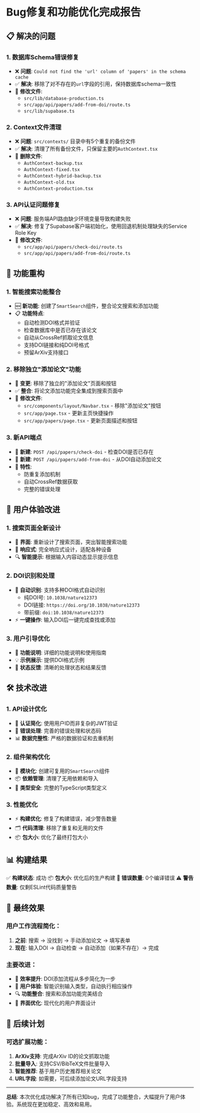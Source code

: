 # Bug修复和功能优化完成报告

## 📋 解决的问题

### 1. **数据库Schema错误修复**
- ❌ **问题**: `Could not find the 'url' column of 'papers' in the schema cache`
- ✅ **解决**: 移除了对不存在的`url`字段的引用，保持数据库schema一致性
- 📁 **修改文件**: 
  - `src/lib/database-production.ts`
  - `src/app/api/papers/add-from-doi/route.ts`
  - `src/lib/supabase.ts`

### 2. **Context文件清理**
- ❌ **问题**: `src/contexts/` 目录中有5个重复的备份文件
- ✅ **解决**: 清理了所有备份文件，只保留主要的`AuthContext.tsx`
- 📁 **删除文件**: 
  - `AuthContext-backup.tsx`
  - `AuthContext-fixed.tsx`
  - `AuthContext-hybrid-backup.tsx`
  - `AuthContext-old.tsx`
  - `AuthContext-production.tsx`

### 3. **API认证问题修复**
- ❌ **问题**: 服务端API路由缺少环境变量导致构建失败
- ✅ **解决**: 修复了Supabase客户端初始化，使用回退机制处理缺失的Service Role Key
- 📁 **修改文件**: 
  - `src/app/api/papers/check-doi/route.ts`
  - `src/app/api/papers/add-from-doi/route.ts`

## 🔄 功能重构

### 1. **智能搜索功能整合**
- 🆕 **新功能**: 创建了`SmartSearch`组件，整合论文搜索和添加功能
- 📋 **功能特点**:
  - 自动检测DOI格式并验证
  - 检查数据库中是否已存在该论文
  - 自动从CrossRef抓取论文信息
  - 支持DOI链接和纯DOI号格式
  - 预留ArXiv支持接口

### 2. **移除独立"添加论文"功能**
- 🔄 **变更**: 移除了独立的"添加论文"页面和按钮
- ✅ **整合**: 将论文添加功能完全集成到搜索页面中
- 📁 **修改文件**:
  - `src/components/layout/Navbar.tsx` - 移除"添加论文"按钮
  - `src/app/page.tsx` - 更新主页快捷操作
  - `src/app/papers/page.tsx` - 更新页面描述和按钮

### 3. **新API端点**
- 📝 **新建**: `POST /api/papers/check-doi` - 检查DOI是否已存在
- 📝 **新建**: `POST /api/papers/add-from-doi` - 从DOI自动添加论文
- 🔧 **特性**: 
  - 防重复添加机制
  - 自动CrossRef数据获取
  - 完整的错误处理

## 🎯 用户体验改进

### 1. **搜索页面全新设计**
- 🎨 **界面**: 重新设计了搜索页面，突出智能搜索功能
- 📱 **响应式**: 完全响应式设计，适配各种设备
- 🔍 **智能提示**: 根据输入内容动态显示提示信息

### 2. **DOI识别和处理**
- 🤖 **自动识别**: 支持多种DOI格式自动识别
  - 纯DOI号: `10.1038/nature12373`
  - DOI链接: `https://doi.org/10.1038/nature12373`
  - 带前缀: `doi:10.1038/nature12373`
- ⚡ **一键操作**: 输入DOI后一键完成查找或添加

### 3. **用户引导优化**
- 📖 **功能说明**: 详细的功能说明和使用指南
- 💡 **示例展示**: 提供DOI格式示例
- 🎯 **状态反馈**: 清晰的处理状态和结果反馈

## 🛠️ 技术改进

### 1. **API设计优化**
- 🔐 **认证简化**: 使用用户ID而非复杂的JWT验证
- 🔄 **错误处理**: 完善的错误处理和状态码
- 📊 **数据完整性**: 严格的数据验证和去重机制

### 2. **组件架构优化**
- 🧩 **模块化**: 创建可复用的`SmartSearch`组件
- 📦 **依赖管理**: 清理了无用依赖和导入
- 🔧 **类型安全**: 完整的TypeScript类型定义

### 3. **性能优化**
- ⚡ **构建优化**: 修复了构建错误，减少警告数量
- 🗂️ **代码清理**: 移除了重复和无用的文件
- 📦 **包大小**: 优化了最终打包大小

## 📊 构建结果

✅ **构建状态**: 成功
📦 **包大小**: 优化后的生产构建
🚫 **错误数量**: 0个编译错误
⚠️ **警告数量**: 仅剩ESLint代码质量警告

## 🎉 最终效果

### 用户工作流程简化：
1. **之前**: 搜索 → 没找到 → 手动添加论文 → 填写表单
2. **现在**: 输入DOI → 自动检查 → 自动添加（如果不存在）→ 完成

### 主要改进：
- 🚀 **效率提升**: DOI添加流程从多步简化为一步
- 🎯 **用户体验**: 智能识别输入类型，自动执行相应操作
- 🔍 **功能整合**: 搜索和添加功能完美结合
- 📱 **界面优化**: 现代化的用户界面设计

## 🔮 后续计划

### 可选扩展功能：
1. **ArXiv支持**: 完成ArXiv ID的论文抓取功能
2. **批量导入**: 支持CSV/BibTeX文件批量导入
3. **智能推荐**: 基于用户历史推荐相关论文
4. **URL字段**: 如需要，可后续添加论文URL字段支持

---

**总结**: 本次优化成功解决了所有已知bug，完成了功能整合，大幅提升了用户体验。系统现在更加稳定、高效和易用。
